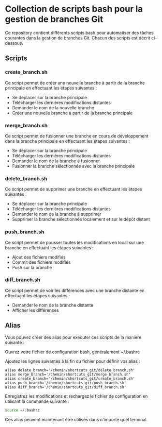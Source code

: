 # Collection de scripts bash pour la gestion de branches Git

Ce repository contient différents scripts bash pour automatiser des tâches courantes dans la gestion de branches Git. Chacun des scripts est décrit ci-dessous.

## Scripts

### create_branch.sh
Ce script permet de créer une nouvelle branche à partir de la branche principale en effectuant les étapes suivantes :

- Se déplacer sur la branche principale
- Télécharger les dernières modifications distantes
- Demander le nom de la nouvelle branche
- Créer une nouvelle branche à partir de la branche principale

### merge_branch.sh
Ce script permet de fusionner une branche en cours de développement dans la branche principale en effectuant les étapes suivantes :

- Se déplacer sur la branche principale
- Télécharger les dernières modifications distantes
- Demander le nom de la branche à fusionner
- Fusionner la branche sélectionnée avec la branche principale
  
### delete_branch.sh
Ce script permet de supprimer une branche en effectuant les étapes suivantes :

- Se déplacer sur la branche principale
- Télécharger les dernières modifications distantes
- Demander le nom de la branche à supprimer
- Supprimer la branche sélectionnée localement et sur le dépôt distant

### push_branch.sh
Ce script permet de pousser toutes les modifications en local sur une branche en effectuant les étapes suivantes :

- Ajout des fichiers modifiés
- Commit des fichiers modifiés
- Push sur la branche

### diff_branch.sh
Ce script permet de voir les différences avec une branche distante en effectuant les étapes suivantes :

- Demander le nom de la branche distante
- Afficher les différences

## Alias 

Vous pouvez créer des alias pour exécuter ces scripts de la manière suivante :

Ouvrez votre fichier de configuration bash, généralement ~/.bashrc

Ajoutez les lignes suivantes à la fin du fichier pour définir vos alias :

```
alias delete_branch='/chemin/shortcuts_git/delete_branch.sh'
alias merge_branch='/chemin/shortcuts_git/merge_branch.sh'
alias create_branch='/chemin/shortcuts_git/create_branch.sh'
alias push_branch='/chemin/shortcuts_git/push_branch.sh'
alias diff_branch='/chemin/shortcuts_git/diff_branch.sh'

```

Enregistrez les modifications et rechargez le fichier de configuration en utilisant la commande suivante :
```sh
source ~/.bashrc
```
Ces alias peuvent maintenant être utilisés dans n'importe quel terminal.
